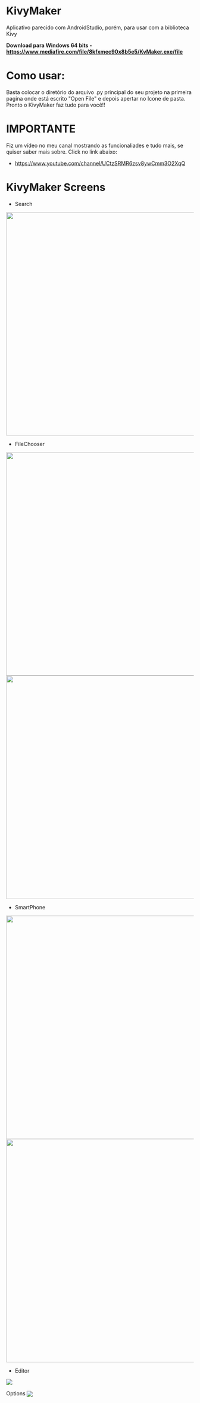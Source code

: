 ﻿# KivyMaker
Aplicativo parecido com AndroidStudio, porém, para usar com a 
biblioteca Kivy

**Download para Windows 64 bits - https://www.mediafire.com/file/8kfxmec90x8b5e5/KvMaker.exe/file**

# Como usar:
Basta colocar o diretório do arquivo .py principal do seu projeto
na primeira pagina onde está escrito "Open File" e depois apertar
no Icone de pasta. Pronto o KivyMaker faz tudo para você!!

# IMPORTANTE
Fiz um vídeo no meu canal mostrando as funcionaliades e tudo mais,
se quiser saber mais sobre. Click no link abaixo:
 - https://www.youtube.com/channel/UCtzSRMR6zsv8ywCmm3O2XqQ

# KivyMaker Screens

 - Search
<img src="examples/1.jpg" align="center" height="600">


 - FileChooser
<div>
 <img src="examples/2.jpg" align="center" height="600">
 <img src="examples/3.jpg" align="center" height="600">
</div>


 - SmartPhone
<div>
 <img src="examples/4.jpg" align="center" height="600">
 <img src="examples/5.jpg" align="center" height="600">
</div>


 - Editor
<img src="examples/6.jpg" align="center">

<span font-size="40">Options</span>
<img src="examples/7.jpg" align="center">

